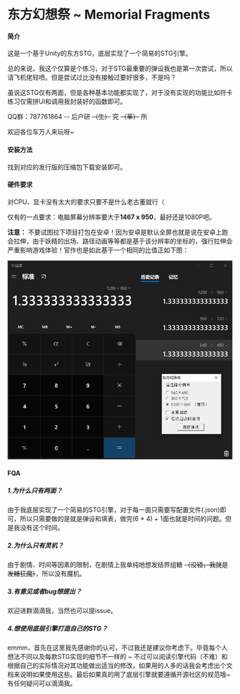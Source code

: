 # 东方幻想祭 ~ Memorial Fragments

#### 简介
这是一个基于Unity的东方STG，底层实现了一个简易的STG引擎。

总的来说，我这个仅算是个练习，对于STG最重要的弹设我也是第一次尝试，所以请飞机佬轻喷。但是尝试过比没有接触过要好很多，不是吗？

虽说这STG仅有两面，但是各种基本功能都实现了，对于没有实现的功能比如符卡练习仅需拼UI和调用我封装好的函数即可。

QQ群：787761864   -- 后户研 ~~（生）~~ 究  ~~（草）~~ 所

欢迎各位车万人来玩呀~



#### 安装方法

找到对应的发行版的压缩包下载安装即可。



#### 硬件要求

对CPU、显卡没有太大的要求只要不是什么老古董就行（

仅有的一点要求：电脑屏幕分辨率要大于**1467 x 950**，最好还是1080P吧。

**注意：** 不要试图拉下项目打包在安卓！因为安卓是默认全屏也就是说在安卓上跑会拉伸，由于妖精的出场、路径动画等等都是基于该分辨率的坐标的，强行拉伸会严重影响游戏体验！官作也是如此基于一个相同的比值正如下图：

![](blob/master/calc.png)



#### FQA

##### 1.为什么只有两面？

由于我底层实现了一个简易的STG引擎，对于每一面只需要写配置文件(.json)即可，所以只需要做的是就是弹设和填表，做完(6 * 4) + 1面也就是时间的问题。但是我没有这个时间。



#####  2.为什么只有灵机？

由于剧情、时间等因素的限制，在剧情上我单纯地想发结界组糖 ~~（没错，我就是发糖狂魔）~~，所以没有魔机。



##### 3.有意见或者bug想提出？

欢迎进群滴滴我，当然也可以提issue。



##### 4.想使用底层引擎打造自己的STG？

emmm，首先在这里我先感谢你的认可，不过我还是建议你考虑下。毕竟每个人想法不同以及每款STG实现的细节不一样的 ~ 不过可以阅读引擎代码（不难）和根据自己的实际情况对其功能做出适当的修改，如果用的人多的话我会考虑出个文档来说明如果使用这些。最后如果真的用了底层引擎就要遵循开源社区的规范哦~有任何疑问可以滴滴我。



